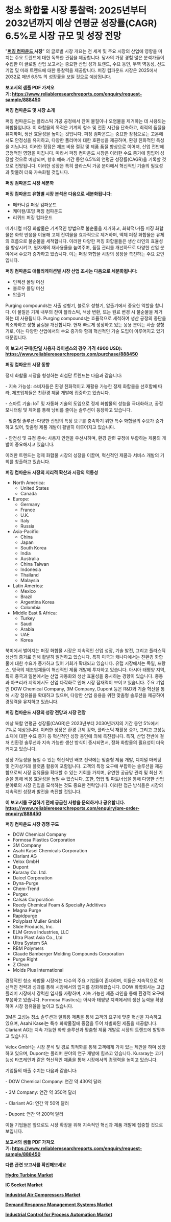 <p><h1>청소 화합물 시장 통찰력: 2025년부터 2032년까지 예상 연평균 성장률(CAGR) 6.5%로 시장 규모 및 성장 전망</h1></p><p>"<strong><a href="https://www.reliableresearchreports.com/purging-compounds-r888450?utm_campaign=106&utm_medium=7&utm_source=Github&utm_content=ia&utm_term=17022025&utm_id=purging-compounds">퍼징 컴파운드&nbsp;</a></strong><strong>시장</strong>" 의 글로벌 시장 개요는 전 세계 및 주요 시장의 산업에 영향을 미치는 주요 트렌드에 대한 독특한 관점을 제공합니다. 당사의 가장 경험 많은 분석가들이 수집한 이 글로벌 산업 보고서는 중요한 산업 성과 트렌드, 수요 동인, 무역 역동성, 선도 기업 및 미래 트렌드에 대한 통찰력을 제공합니다. 퍼징 컴파운드 시장은 2025에서 2032로 매년 6.5% 의 성장률을 보일 것으로 예상됩니다.&nbsp;</p>
<p><strong>보고서의 샘플 PDF 가져오기:&nbsp;<a href="https://www.reliableresearchreports.com/enquiry/request-sample/888450?utm_campaign=106&utm_medium=7&utm_source=Github&utm_content=ia&utm_term=17022025&utm_id=purging-compounds">https://www.reliableresearchreports.com/enquiry/request-sample/888450</a></strong></p>
<p><strong>퍼징 컴파운드 및 시장 소개</strong></p>
<p><p>퍼징 컴파운드는 플라스틱 가공 공정에서 잔여 물질이나 오염물을 제거하는 데 사용되는 화합물입니다. 이 화합물의 목적은 기계의 청소 및 전환 시간을 단축하고, 최적의 품질을 유지하며, 생산 효율성을 높이는 것입니다. 퍼징 컴파운드는 중요한 장점으로는 고온에서도 안정성을 유지하고, 다양한 폴리머에 대한 호환성을 제공하며, 환경 친화적인 특성을 지닙니다. 이러한 장점은 제조 비용 절감 및 제품 품질 향상으로 이어져, 산업 전반에 긍정적인 영향을 미칩니다. 따라서 퍼징 컴파운드 시장은 이러한 수요 증가에 힘입어 성장할 것으로 예상되며, 향후 예측 기간 동안 6.5%의 연평균 성장률(CAGR)을 기록할 것으로 전망됩니다. 이러한 성장은 특히 플라스틱 가공 분야에서 혁신적인 기술의 필요성과 맞물려 더욱 가속화될 것입니다.</p></p>
<p><strong>퍼징 컴파운드 시장 세분화</strong></p>
<p><strong>퍼징 컴파운드 유형별 시장 분석은 다음으로 세분화됩니다:</strong></p>
<p><ul><li>메카니컬 퍼징 컴파운드</li><li>케미컬/포밍 퍼징 컴파운드</li><li>리퀴드 퍼징 컴파운드</li></ul></p>
<p><p>메카니컬 퍼징 화합물은 기계적인 방법으로 불순물을 제거하고, 화학적/거품 퍼징 화합물은 화학 반응을 이용해 고체 잔여물을 효과적으로 제거하며, 액체 퍼징 화합물은 유체의 흐름으로 불순물을 세척합니다. 이러한 다양한 퍼징 화합물들은 생산 라인의 효율성을 향상시키고, 원자재의 재사용율을 높여주며, 품질 관리를 개선하므로 다양한 산업 분야에서 수요가 증가하고 있습니다. 이는 퍼징 화합물 시장의 성장을 촉진하는 주요 요인입니다.</p></p>
<p><strong>퍼징 컴파운드 애플리케이션별 시장 산업 조사는 다음으로 세분화됩니다:</strong></p>
<p><ul><li>인젝션 몰딩 머신</li><li>블로우 몰딩 머신</li><li>압출기</li></ul></p>
<p><p>Purging compounds는 사출 성형기, 블로우 성형기, 압출기에서 중요한 역할을 합니다. 이 물질은 기계 내부의 잔여 플라스틱, 색상 변환, 또는 원료 변경 시 불순물을 제거하는 데 사용됩니다. Purging compounds는 효율적으로 세척하여 생산 공정의 중단을 최소화하고 성형 품질을 개선합니다. 현재 빠르게 성장하고 있는 응용 분야는 사출 성형기로, 이는 다양한 산업에서의 수요 증가와 함께 혁신적인 기술 도입이 이루어지고 있기 때문입니다.</p></p>
<p><strong>이 보고서 구매(단일 사용자 라이센스의 경우 가격 4900 USD): <a href="https://www.reliableresearchreports.com/purchase/888450?utm_campaign=106&utm_medium=7&utm_source=Github&utm_content=ia&utm_term=17022025&utm_id=purging-compounds">https://www.reliableresearchreports.com/purchase/888450</a></strong></p>
<p><strong>퍼징 컴파운드 시장 동향</strong></p>
<p><p>정제 화합물 시장을 형성하는 최첨단 트렌드는 다음과 같습니다:</p><p>- 지속 가능성: 소비자들은 환경 친화적이고 재활용 가능한 정제 화합물을 선호함에 따라, 제조업체들은 친환경 제품 개발에 집중하고 있습니다.</p><p>- 스마트 기술: IoT 및 자동화 기술의 도입으로 정제 화합물의 성능을 극대화하고, 공정 모니터링 및 제어를 통해 낭비를 줄이는 솔루션이 등장하고 있습니다.</p><p>- 맞춤형 솔루션: 다양한 산업의 특정 요구를 충족하기 위한 특수 화합물의 수요가 증가하고 있어, 맞춤형 제품 개발이 활발히 이루어지고 있습니다.</p><p>- 안전성 및 규정 준수: 사용자 안전을 우선시하며, 환경 관련 규정에 부합하는 제품의 개발이 중요해지고 있습니다.</p><p>이러한 트렌드는 정제 화합물 시장의 성장을 이끌며, 혁신적인 제품과 서비스 개발의 기회를 창출하고 있습니다.</p></p>
<p><strong>퍼징 컴파운드 시장의 지리적 확산과 시장의 역동성</strong></p>
<p><ul>
    <li>
        North America:
        <ul>
            <li>United States</li>
            <li>Canada</li>
        </ul>
    </li>
    <li>
        Europe:
        <ul>
            <li>Germany</li>
            <li>France</li>
            <li>U.K.</li>
            <li>Italy</li>
            <li>Russia</li>
        </ul>
    </li>
    <li>
        Asia-Pacific:
        <ul>
            <li>China</li>
            <li>Japan</li>
            <li>South Korea</li>
            <li>India</li>
            <li>Australia</li>
            <li>China Taiwan</li>
            <li>Indonesia</li>
            <li>Thailand</li>
            <li>Malaysia</li>
        </ul>
    </li>
    <li>
        Latin America:
        <ul>
            <li>Mexico</li>
            <li>Brazil</li>
            <li>Argentina Korea</li>
            <li>Colombia</li>
        </ul>
    </li>
    <li>
        Middle East & Africa:
        <ul>
            <li>Turkey</li>
            <li>Saudi</li>
            <li>Arabia</li>
            <li>UAE</li>
            <li>Korea</li>
        </ul>
    </li>
    </ul></p>
<p><p>북미에서 벌어지는 퍼징 화합물 시장은 지속적인 산업 성장, 기술 발전, 그리고 플라스틱 생산의 증가로 인해 활발히 발전하고 있습니다. 특히 미국과 캐나다에서는 친환경 화합물에 대한 수요가 증가하고 있어 기회가 확대되고 있습니다. 유럽 시장에서는 독일, 프랑스, 영국의 제조업체들이 혁신적인 제품 개발에 투자하고 있습니다. 아시아 태평양 지역, 특히 중국과 일본에서는 산업 자동화와 생산 효율성을 중시하는 경향이 있습니다. 중동과 아프리카 지역에서도 산업 다각화로 인해 시장 잠재력이 보이고 있습니다. 주요 기업인 DOW Chemical Company, 3M Company, Dupont 등은 R&D와 기술 혁신을 통해 시장 점유율을 확대하고 있으며, 다양한 산업 응용을 위한 맞춤형 솔루션을 제공하여 경쟁력을 유지하고 있습니다.</p></p>
<p><strong>퍼징 컴파운드 시장의 성장 전망과 시장 전망</strong></p>
<p><p>예상 복합 연평균 성장률(CAGR)은 2023년부터 2030년까지의 기간 동안 5%에서 7%로 예상됩니다. 이러한 성장은 환경 규제 강화, 플라스틱 재활용 증가, 그리고 고성능 소재에 대한 수요 증가 등 혁신적인 성장 동인에 의해 촉진됩니다. 특히, 산업 전반에 걸쳐 친환경 솔루션과 지속 가능한 생산 방식이 중시되면서, 정화 화합물의 필요성이 더욱 커지고 있습니다.</p><p>성장 가능성을 높일 수 있는 혁신적인 배포 전략에는 맞춤형 제품 개발, 디지털 마케팅 및 전자상거래 플랫폼 활용이 포함됩니다. 고객의 특정 요구에 부합하는 솔루션을 제공함으로써 시장 점유율을 확대할 수 있는 기회를 가지며, 유연한 공급망 관리 및 최신 기술을 통해 비용 효율성을 높일 수 있습니다. 또한, 협업 및 파트너십을 통해 다양한 산업 분야로의 시장 진입을 모색하는 것도 중요한 전략입니다. 이러한 접근 방식들은 시장의 지속적인 성장과 발전을 촉진할 것입니다.</p></p>
<p><strong>이 보고서를 구입하기 전에 궁금한 사항을 문의하거나 공유합니다. <a href="https://www.reliableresearchreports.com/enquiry/pre-order-enquiry/888450?utm_campaign=106&utm_medium=7&utm_source=Github&utm_content=ia&utm_term=17022025&utm_id=purging-compounds">https://www.reliableresearchreports.com/enquiry/pre-order-enquiry/888450</a></strong></p>
<p><strong>퍼징 컴파운드 시장 경쟁 구도</strong></p>
<p><ul><li>DOW Chemical Company</li><li>Formosa Plastics Corporation</li><li>3M Company</li><li>Asahi Kasei Chemicals Corporation</li><li>Clariant AG</li><li>Velox GmbH</li><li>Dupont</li><li>Kuraray Co. Ltd.</li><li>Daicel Corporation</li><li>Dyna-Purge</li><li>Chem-Trend</li><li>Purgex</li><li>Calsak Corporation</li><li>Reedy Chemical Foam & Specialty Additives</li><li>Magna Purge</li><li>Rapidpurge</li><li>Polyplast Muller GmbH</li><li>Slide Products, Inc.</li><li>ELM Grove Industries, LLC</li><li>Ultra Plast Asia Co., Ltd</li><li>Ultra System SA</li><li>RBM Polymers</li><li>Claude Bamberger Molding Compounds Corporation</li><li>Purge Right</li><li>Z Clean</li><li>Molds Plus International</li></ul></p>
<p><p>경쟁적인 청소 화합물 시장에는 다수의 주요 기업들이 존재하며, 이들은 지속적으로 혁신적인 전략과 성과를 통해 시장에서의 입지를 강화해왔습니다. DOW 화학회사는 고급 폴리머 시장에서 강력한 입지를 자랑하며, 지속 가능한 제품 라인을 통해 환경적 요구에 부응하고 있습니다. Formosa Plastics는 아시아 태평양 지역에서의 생산 능력을 확장하여 시장 점유율을 높이고 있습니다.</p><p>3M은 고성능 청소 솔루션과 일회용 제품을 통해 고객의 요구에 맞춘 혁신을 지속하고 있으며, Asahi Kasei는 특수 화학물질에 중점을 두어 차별화된 제품을 제공합니다. Clariant AG는 지속 가능한 화학 솔루션과 맞춤형 제품 개발로 시장의 트렌드에 발맞추고 있습니다.</p><p>Velox GmbH는 시장 분석 및 경로 최적화를 통해 고객에게 가치 있는 제안을 하며 성장하고 있으며, Dupont는 폴리머 분야의 연구 개발에 힘쓰고 있습니다. Kuraray는 고기능성 타프레인과 같은 혁신적인 제품을 통해 시장에서의 경쟁력을 높이고 있습니다.</p><p>기업들의 매출 수치는 다음과 같습니다:</p><p>- DOW Chemical Company: 연간 약 430억 달러</p><p>- 3M Company: 연간 약 350억 달러</p><p>- Clariant AG: 연간 약 50억 달러</p><p>- Dupont: 연간 약 200억 달러</p><p>이들 기업들은 앞으로도 시장 확장을 위해 지속적인 혁신과 제품 개발에 집중할 것으로 보입니다.</p></p>
<p><strong>보고서의 샘플 PDF 가져오기:&nbsp;<a href="https://www.reliableresearchreports.com/enquiry/request-sample/888450?utm_campaign=106&utm_medium=7&utm_source=Github&utm_content=ia&utm_term=17022025&utm_id=purging-compounds">https://www.reliableresearchreports.com/enquiry/request-sample/888450</a></strong></p>
<p><strong></strong></p>
<p><strong></strong></p>
<p><strong></strong></p>
<p><strong></strong></p>
<p><strong>다른 관련 보고서를 확인해보세요</strong></p>
<p><strong><p><a href="https://github.com/ahamdyzabira4/Market-Research-Report-List-1/blob/main/hydro-turbine-market.md?utm_campaign=106&utm_medium=7&utm_source=Github&utm_content=ia&utm_term=17022025&utm_id=purging-compounds">Hydro Turbine Market</a></p><p><a href="https://github.com/saroarmaicky/Market-Research-Report-List-1/blob/main/ic-socket-market.md?utm_campaign=106&utm_medium=7&utm_source=Github&utm_content=ia&utm_term=17022025&utm_id=purging-compounds">IC Socket Market</a></p><p><a href="https://github.com/saoutiguarro/Market-Research-Report-List-1/blob/main/industrial-air-compressors-market.md?utm_campaign=106&utm_medium=7&utm_source=Github&utm_content=ia&utm_term=17022025&utm_id=purging-compounds">Industrial Air Compressors Market</a></p><p><a href="https://github.com/voigttyagi/Market-Research-Report-List-1/blob/main/demand-response-management-systems-market.md?utm_campaign=106&utm_medium=7&utm_source=Github&utm_content=ia&utm_term=17022025&utm_id=purging-compounds">Demand Response Management Systems Market</a></p><p><a href="https://github.com/jenithschijf/Market-Research-Report-List-1/blob/main/industrial-control-for-process-automation-market.md?utm_campaign=106&utm_medium=7&utm_source=Github&utm_content=ia&utm_term=17022025&utm_id=purging-compounds">Industrial Control for Process Automation Market</a></p></strong></p>
<p></p>